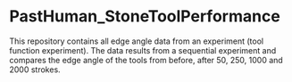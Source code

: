 # PastHuman_StoneToolPerformance
This repository contains all edge angle data from an experiment (tool function experiment). The data results from a sequential experiment and compares the edge angle of the tools from before, after 50, 250, 1000 and 2000 strokes.
